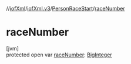 //[iofXml](../../../index.md)/[iofXml.v3](../index.md)/[PersonRaceStart](index.md)/[raceNumber](race-number.md)

# raceNumber

[jvm]\
protected open var [raceNumber](race-number.md): [BigInteger](https://docs.oracle.com/javase/8/docs/api/java/math/BigInteger.html)
